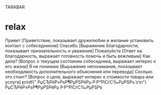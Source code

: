 TARABAR
# relax
Привет [Приветствие, показывает дружелюбие и желание установить контакт с собеседником]
Спасибо	[Выражение благодарности, показывает признательность и уважение]
Пожалуйста	[Ответ на благодарность, выражает готовность помочь и быть вежливым]
Как дела?	[Вопрос о текущем состоянии собеседника, выражает интерес к его жизни]
Я не понимаю	[Выражение непонимания, показывает необходимость дополнительного объяснения или перевода]
Сколько это стоит?	[Вопрос о цене, выражает интерес к стоимости товара или услуги]
printf(" РџСЂРёР»РѕР¶РµРЅРёРµ Р·Р°РїСѓС‰РµРЅРѕ.\r\n")
РџСЂРёР»РѕР¶РµРЅРёРµ Р·Р°РїСѓС‰РµРЅРѕ

